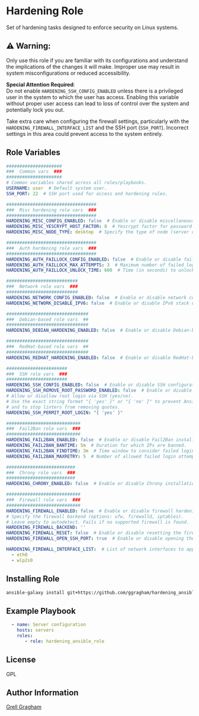 Hardening Role
=========

Set of hardening tasks designed to enforce security on Linux systems.

## ⚠️ **Warning**:
Only use this role if you are familiar with its configurations and understand the implications of the changes it will make. Improper use may result in system misconfigurations or reduced accessibility.

**Special Attention Required**:  
Do not enable `HARDENING_SSH_CONFIG_ENABLED` unless there is a privileged user in the system to which the user has access. Enabling this variable without proper user access can lead to loss of control over the system and potentially lock you out.

Take extra care when configuring the firewall settings, particularly with the `HARDENING_FIREWALL_INTERFACE_LIST` and the SSH port (`SSH_PORT`). Incorrect settings in this area could prevent access to the system entirely.

Role Variables
--------------

```yml
#####################
###  Common vars  ###
#####################
# Common variables shared across all roles/playbooks.
USERNAME: user  # Default system user.
SSH_PORT: 22  # SSH port used for access and hardening rules.

##################################
###  Misc hardening role vars  ###
##################################
HARDENING_MISC_CONFIG_ENABLED: false  # Enable or disable miscellaneous hardening tasks.
HARDENING_MISC_YESCRYPT_HOST_FACTOR: 8  # Yescrypt factor for password hashing difficulty.
HARDENING_MISC_NODE_TYPE: desktop  # Specify the type of node (server or desktop).

##################################
###  Auth hardening role vars  ###
##################################
HARDENING_AUTH_FAILLOCK_CONFIG_ENABLED: false  # Enable or disable faillock.
HARDENING_AUTH_FAILLOCK_MAX_ATTEMPTS: 3  # Maximum number of failed login attempts.
HARDENING_AUTH_FAILLOCK_UNLOCK_TIME: 600  # Time (in seconds) to unlock after exceeding attempts.

###########################
###  Network role vars  ###
###########################
HARDENING_NETWORK_CONFIG_ENABLED: false  # Enable or disable network configuration.
HARDENING_NETWORK_DISABLE_IPV6: false  # Enable or disable IPv6 stack disabling.

###############################
###  Debian-based role vars  ##
###############################
HARDENING_DEBIAN_HARDENING_ENABLED: false  # Enable or disable Debian-based configuration.

###############################
###  RedHat-based role vars  ##
###############################
HARDENING_REDHAT_HARDENING_ENABLED: false  # Enable or disable RedHat-based configuration.

#######################
###  SSH role vars  ###
#######################
HARDENING_SSH_CONFIG_ENABLED: false  # Enable or disable SSH configuration.
HARDENING_SSH_REMOVE_ROOT_PASSWORD_ENABLED: false  # Enable or disable root password removal.
# Allow or disallow root login via SSH (yes/no).
# Use the exact string format "{ 'yes' }" or "{ 'no' }" to prevent Ansible from converting values to booleans
# and to stop linters from removing quotes.
HARDENING_SSH_PERMIT_ROOT_LOGIN: "{ 'yes' }"

############################
###  Fail2Ban role vars  ###
############################
HARDENING_FAIL2BAN_ENABLED: false  # Enable or disable Fail2Ban installation.
HARDENING_FAIL2BAN_BANTIME: 5m  # Duration for which IPs are banned.
HARDENING_FAIL2BAN_FINDTIME: 3m  # Time window to consider failed login attempts.
HARDENING_FAIL2BAN_MAXRETRY: 5  # Number of allowed failed login attempts before banning IP.

##########################
###  Chrony role vars  ###
##########################
HARDENING_CHRONY_ENABLED: false  # Enable or disable Chrony installation.

############################
###  Firewall role vars  ###
############################
HARDENING_FIREWALL_ENABLED: false  # Enable or disable firewall hardening.
# Specify the firewall backend (options: ufw, firewalld, iptables).
# Leave empty to autodetect. Fails if no supported firewall is found.
HARDENING_FIREWALL_BACKEND: ''
HARDENING_FIREWALL_RESET: false  # Enable or disable resetting the firewall rules.
HARDENING_FIREWALL_OPEN_SSH_PORT: true  # Enable or disable opening the SSH port in the firewall.

HARDENING_FIREWALL_INTERFACE_LIST:  # List of network interfaces to apply firewall rules to.
  - eth0
  - wlp2s0
```

Installing Role
---------------
```bash
ansible-galaxy install git+https://github.com/ggragham/hardening_ansible_role.git
```

Example Playbook
----------------

```yml
  - name: Server configuration
    hosts: servers
    roles:
       - role: hardening_ansible_role
```

License
-------

GPL

Author Information
------------------

[Grell Gragham](https://github.com/ggragham)
